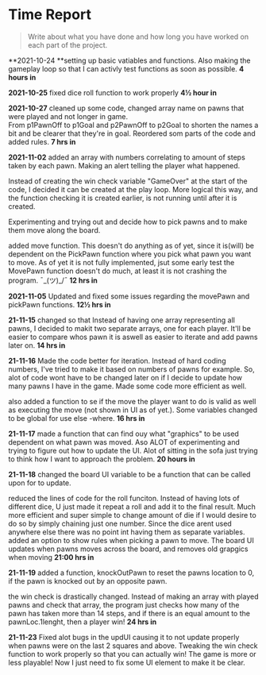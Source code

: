 # Time Report

> Write about what you have done and how long you have worked on each part of the project.

**2021-10-24 **setting up basic vatiables and functions. Also making the gameplay loop so that I can activly test functions as soon as possible.
**4 hours in**

**2021-10-25** fixed dice roll function to work properly
**4½ hour in**

**2021-10-27** cleaned up some code, changed array name on pawns that were played and not longer in game.  
From p1PawnOff to p1Goal and p2PawnOff to p2Goal to shorten the names a bit and be clearer that they're in goal. Reordered som parts of the code and added rules.
**7 hrs in**

**2021-11-02** added an array with numbers correlating to amount of steps taken by each pawn. Making an alert telling the player what happened.

Instead of creating the win check variable "GameOver" at the start of the code, I decided it can be created at the play loop. More logical this way, and the function checking it is created earlier, is not running until after it is created.

Experimenting and trying out and decide how to pick pawns
and to make them move along the board.

added move function. This doesn't do anything as of yet, since it is(will) be dependent on the PickPawn function where you pick what pawn you want to move. As of yet it is not fully implemented, jsut some early test the MovePawn function doesn't do much, at least it is not crashing the program. ¯\_(ツ)_/¯
**12 hrs in**

**2021-11-05** Updated and fixed some issues regarding the movePawn and pickPawn functions.
**12½ hrs in**

**21-11-15** changed so that Instead of having one array representing all pawns, I decided to makit two separate arrays, one for each player. It'll be easier to compare whos pawn it is aswell as easier to iterate and add pawns later on.
**14 hrs in**

**21-11-16** Made the code better for iteration. Instead of hard coding numbers, I've tried to make it based on numbers of pawns for example. So, alot of code wont have to be changed later on if I decide to update how many pawns I have in the game. Made some code more efficient as well.

also added a function to se if the move the player want to do is valid as well as executing the move (not shown in UI as of yet.). Some variables changed to be global for use else -where. 
**16 hrs in**

**21-11-17** made a function that can find ouy what "graphics" to be used dependent on what pawn was moved. Aso ALOT of experimenting and trying to figure out how to update the UI. Alot of sitting in the sofa just trying to think how I want to approach the problem.
**20 hours in**

**21-11-18** changed the board UI variable to be a function that can be called upon for to update.

reduced the lines of code for the roll funciton. Instead of having lots of different dice, U just made it repeat a roll and add it to the final result. Much more efficient and super simple to change amount of die if I would desire to do so by simply chaining just one number. Since the dice arent used anywhere else there was no point int having them as separate variables.
added an option to show rules when picking a pawn to move.
The board UI updates when pawns moves across the board, and removes old grapgics when moving
**21:00 hrs in**

**21-11-19**
added a function, knockOutPawn to reset the pawns location to 0, if the pawn is knocked out by an opposite pawn.

the win check is drastically changed. Instead of making an array with played pawns and check that array, the program just checks how many of the pawn has taken more than 14 steps, and if there is an equal amount to the pawnLoc.1lenght, then a player win!
**24 hrs in**

**21-11-23** Fixed alot bugs in the updUI causing it to not update properly when pawns were on the last 2 squares and above. Tweaking the win check function to work properly so that you can actually win! The game is more or less playable! Now I just need to fix some UI element to make it be clear.
